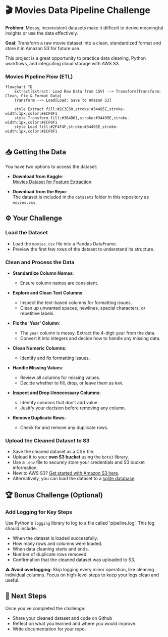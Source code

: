 # 🎬 **Movies Data Pipeline Challenge**

**Problem**: Messy, inconsistent datasets make it difficult to derive meaningful insights or use the data effectively.

**Goal**: Transform a raw movie dataset into a clean, standardized format and store it in Amazon S3 for future use.

This project is a great opportunity to practice data cleaning, Python workflows, and integrating cloud storage with AWS S3.


### Movies Pipeline Flow (ETL)

```mermaid
flowchart TD
    Extract[Extract: Load Raw Data from CSV] --> Transform[Transform: Clean, Fix & Format Data]
    Transform --> Load[Load: Save to Amazon S3]

    style Extract fill:#2C3E50,stroke:#34495E,stroke-width:1px,color:#ECF0F1
    style Transform fill:#3B4D61,stroke:#34495E,stroke-width:1px,color:#ECF0F1
    style Load fill:#2F4F4F,stroke:#34495E,stroke-width:1px,color:#ECF0F1


```


## 📥 **Getting the Data**

You have two options to access the dataset:

- **Download from Kaggle**:  
  <a href="https://www.kaggle.com/datasets/bharatnatrayn/movies-dataset-for-feature-extracion-prediction" target="_blank" rel="noopener noreferrer">Movies Dataset for Feature Extraction</a>

- **Download from the Repo**:  
  The dataset is included in the `datasets` folder in this repository as `movies.csv`.


## ⚙️ **Your Challenge**

### **Load the Dataset**
- Load the `movies.csv` file into a Pandas DataFrame.  
- Preview the first few rows of the dataset to understand its structure.


### **Clean and Process the Data**

- **Standardize Column Names**:  
   - Ensure column names are consistent.   

- **Explore and Clean Text Columns**:  
   - Inspect the text-based columns for formatting issues.  
   - Clean up unwanted spaces, newlines, special characters, or repetitive labels.  

- **Fix the 'Year' Column**:  
   - The `year` column is messy. Extract the 4-digit year from the data.  
   - Convert it into integers and decide how to handle any missing data.  

- **Clean Numeric Columns**:
   - Identify and fix formatting issues.  

- **Handle Missing Values**:  
   - Review all columns for missing values.  
   - Decide whether to fill, drop, or leave them as `NaN`.  

- **Inspect and Drop Unnecessary Columns**:  
   - Identify columns that don’t add value.  
   - Justify your decision before removing any column.  

- **Remove Duplicate Rows**:  
   - Check for and remove any duplicate rows.  


### **Upload the Cleaned Dataset to S3**
- Save the cleaned dataset as a CSV file.  
- Upload it to your **own S3 bucket** using the `boto3` library.  
- Use a `.env` file to securely store your credentials and S3 bucket information.  
- New to AWS S3? <a href="https://aws.amazon.com/s3/getting-started/" target="_blank" rel="noopener noreferrer">Get started with Amazon S3 here</a>.
- Alternatively, you can load the dataset to a <a href="https://www.geeksforgeeks.org/python-sqlite/" target="_blank" rel="noopener noreferrer">sqlite database</a>.

## 🏆 **Bonus Challenge** (Optional)

### Add Logging for Key Steps

Use Python's `logging` library to log to a file called 'pipeline.log'. This log should include:

- When the dataset is loaded successfully.  
- How many rows and columns were loaded.  
- When data cleaning starts and ends.  
- Number of duplicate rows removed.  
- Confirmation that the cleaned dataset was uploaded to S3.  

⚠️ **Avoid overlogging**: Skip logging every minor operation, like cleaning individual columns. Focus on high-level steps to keep your logs clean and useful.


## 🚀 **Next Steps**

Once you’ve completed the challenge:  
- Share your cleaned dataset and code on Github 
- Reflect on what you learned and where you would improve.  
- Write documentation for your repo.

